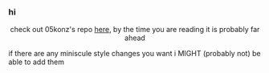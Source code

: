 <h3>hi</h3>
<center><p> check out 05konz's repo <a href = "https://github.com/05Konz/Blooket-Cheats">here</a>, by the time you are reading it is probably far ahead</p></center>
<p>if there are any miniscule style changes you want i MIGHT (probably not) be able to add them</p>
